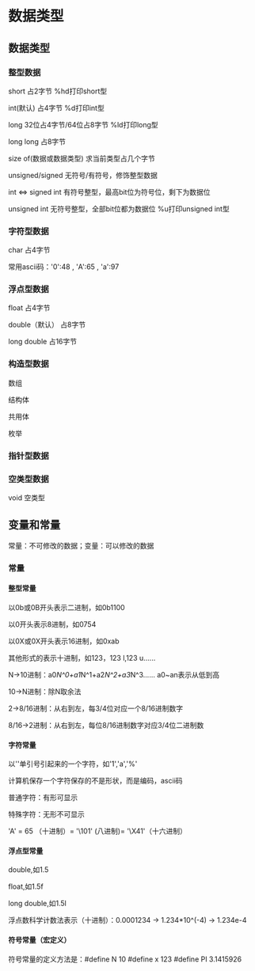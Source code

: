 # 数据类型
## 数据类型
### 整型数据
short     占2字节          %hd打印short型

int(默认)       占4字节          %d打印int型

long      32位占4字节/64位占8字节   %ld打印long型

long long 占8字节

size of(数据或数据类型) 求当前类型占几个字节

unsigned/signed 无符号/有符号，修饰整型数据

int <=> signed int 有符号整型，最高bit位为符号位，剩下为数据位

unsigned int  无符号整型，全部bit位都为数据位   %u打印unsigned int型

### 字符型数据
char  占4字节

常用ascii码：'0':48 , 'A':65 , 'a':97

### 浮点型数据
float 占4字节

double（默认）  占8字节

long double 占16字节

### 构造型数据
数组

结构体

共用体

枚举

### 指针型数据

### 空类型数据
void    空类型

## 变量和常量
常量：不可修改的数据；变量：可以修改的数据
### 常量
#### 整型常量
以0b或0B开头表示二进制，如0b1100

以0开头表示8进制，如0754

以0X或0X开头表示16进制，如0xab

其他形式的表示十进制，如123，123 l,123 u......

N->10进制：a0*N^0+a1*N^1+a2*N^2+a3*N^3......  a0~an表示从低到高

10->N进制：除N取余法

2->8/16进制：从右到左，每3/4位对应一个8/16进制数字

8/16->2进制：从右到左，每位8/16进制数字对应3/4位二进制数
#### 字符常量
以''单引号引起来的一个字符，如'1','a','%'

计算机保存一个字符保存的不是形状，而是编码，ascii码

普通字符：有形可显示

特殊字符：无形不可显示

'A' = 65 （十进制）= '\101' (八进制)= '\X41'（十六进制）

#### 浮点型常量
double,如1.5

float,如1.5f

long double,如1.5l

浮点数科学计数法表示（十进制）：0.0001234 -> 1.234*10^(-4) -> 1.234e-4

#### 符号常量（宏定义）
符号常量的定义方法是：#define N 10
#define x 123
#define PI 3.1415926
